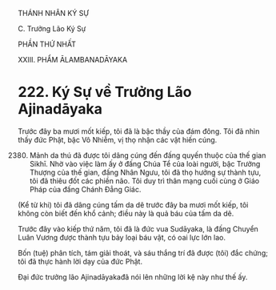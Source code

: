 THÁNH NHÂN KÝ SỰ

C. Trưởng Lão Ký Sự

PHẦN THỨ NHẤT

XXIII. PHẨM ĀLAMBANADĀYAKA

# 222. Ký Sự về Trưởng Lão Ajinadāyaka

Trước đây ba mươi mốt kiếp, tôi đã là bậc thầy của đám đông. Tôi đã nhìn thấy đức Phật, bậc Vô Nhiễm, vị thọ nhận các vật hiến cúng.

2380. Mảnh da thú đã được tôi dâng cúng đến đấng quyến thuộc của thế gian Sikhī. Nhờ vào việc làm ấy ở đấng Chúa Tể của loài người, bậc Trưởng Thượng của thế gian, đấng Nhân Ngưu, tôi đã thọ hưởng sự thành tựu, tôi đã thiêu đốt các phiền não. Tôi duy trì thân mạng cuối cùng ở Giáo Pháp của đấng Chánh Đẳng Giác.

(Kể từ khi) tôi đã dâng cúng tấm da dê trước đây ba mươi mốt kiếp, tôi không còn biết đến khổ cảnh; điều này là quả báu của tấm da dê.

Trước đây vào kiếp thứ năm, tôi đã là đức vua Sudāyaka, là đấng Chuyển Luân Vương được thành tựu bảy loại báu vật, có oai lực lớn lao.

Bốn (tuệ) phân tích, tám giải thoát, và sáu thắng trí đã được (tôi) đắc chứng; tôi đã thực hành lời dạy của đức Phật.

Đại đức trưởng lão Ajinadāyakađã nói lên những lời kệ này như thế ấy.

